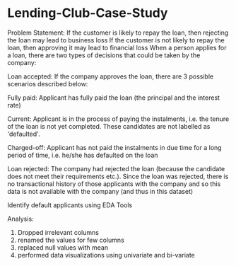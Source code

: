 # Lending-Club-Case-Study

Problem Statement:
If the customer is likely to repay the loan, then rejecting the loan may lead to business loss
If the customer is not likely to repay the loan, then approving it may lead to financial loss
When a person applies for a loan, there are two types of decisions that could be taken by the company:

Loan accepted: If the company approves the loan, there are 3 possible scenarios described below:

Fully paid: Applicant has fully paid the loan (the principal and the interest rate)

Current: Applicant is in the process of paying the instalments, i.e. the tenure of the loan is not yet completed. These candidates are not labelled as 'defaulted'.

Charged-off: Applicant has not paid the instalments in due time for a long period of time, i.e. he/she has defaulted on the loan 

Loan rejected: The company had rejected the loan (because the candidate does not meet their requirements etc.). Since the loan was rejected, there is no transactional history of those applicants with the company and so this data is not available with the company (and thus in this dataset)

Identify default applicants using EDA Tools

Analysis:
1) Dropped irrelevant columns
2) renamed the values for few columns
3) replaced null values with mean
4) performed data visualizations using univariate and bi-variate
